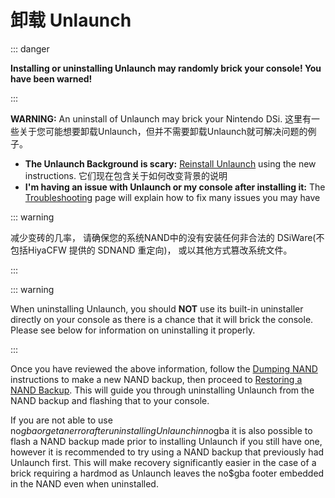 # 卸载 Unlaunch

::: danger

**Installing or uninstalling Unlaunch may randomly brick your console! You have been warned!**

:::

**WARNING:** An uninstall of Unlaunch may brick your Nintendo DSi. 这里有一些关于您可能想要卸载Unlaunch，但并不需要卸载Unlaunch就可解决问题的例子。

- **The Unlaunch Background is scary:** [Reinstall Unlaunch](installing-unlaunch.html) using the new instructions. 它们现在包含关于如何改变背景的说明
- **I'm having an issue with Unlaunch or my console after installing it:** The [Troubleshooting](troubleshooting.html#unlaunch) page will explain how to fix many issues you may have

::: warning

减少变砖的几率， 请确保您的系统NAND中的没有安装任何非合法的 DSiWare(不包括HiyaCFW 提供的 SDNAND 重定向)， 或以其他方式篡改系统文件。

:::

::: warning

When uninstalling Unlaunch, you should **NOT** use its built-in uninstaller directly on your console as there is a chance that it will brick the console. Please see below for information on uninstalling it properly.

:::

Once you have reviewed the above information, follow the [Dumping NAND](dumping-nand.html) instructions to make a new NAND backup, then proceed to [Restoring a NAND Backup](restoring-nand.html). This will guide you through uninstalling Unlaunch from the NAND backup and flashing that to your console.

If you are not able to use no$gba or get an error after uninstalling Unlaunch in no$gba it is also possible to flash a NAND backup made prior to installing Unlaunch if you still have one, however it is recommended to try using a NAND backup that previously had Unlaunch first. This will make recovery significantly easier in the case of a brick requiring a hardmod as Unlaunch leaves the no$gba footer embedded in the NAND even when uninstalled.
